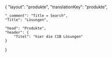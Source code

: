 {
    "layout": "produkte",
	"translationKey": "produkte",

    "_comment": "Title = Search", 
    "Title": "Lösungen",

    "head": "Produkte",
    "header": {
        "Titel": "hier die CIB Lösungen"
    }

}
